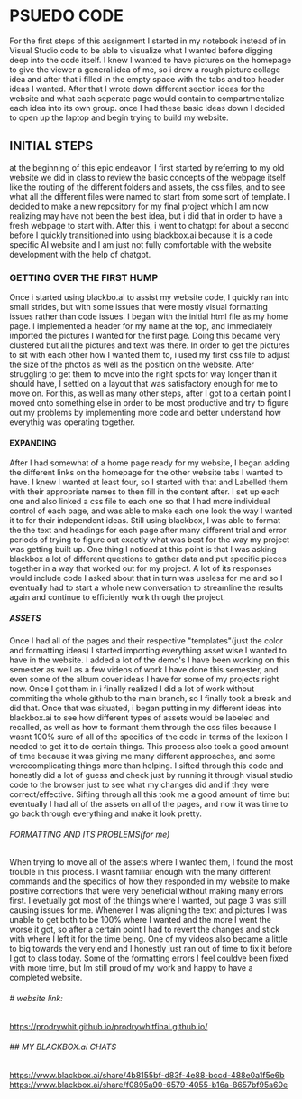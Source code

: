# PSUEDO CODE
For the first steps of this assignment I started in my notebook instead of in Visual Studio code to be able to visualize what I wanted before digging deep into the code itself. I knew I wanted to have pictures on the homepage to give the viewer a general idea of me, so i drew a rough picture collage idea and after that i filled in the empty space with the tabs and top header ideas I wanted. After that I wrote down different section ideas for the website and what each seperate page would contain to compartmentalize each idea into its own group. once I had these basic ideas down I decided to open up the laptop and begin trying to build my website.
## INITIAL STEPS
at the beginning of this epic endeavor, I first started by referring to my old website we did in class to review the basic concepts of the webpage itself like the routing of the different folders and assets, the css files, and to see what all the different files were named to start from some sort of template. I decided to make a new repository for my final project which I am now realizing may have not been the best idea, but i did that in order to have a fresh webpage to start with. After this, i went to chatgpt for about a second before I quickly transitioned into using blackbox.ai because it is a code specific AI website and I am just not fully comfortable with the website development with the help of chatgpt. 
### GETTING OVER THE FIRST HUMP
Once i started using blackbo.ai to assist my website code, I quickly ran into small strides, but with some issues that were mostly visual formatting issues rather than code issues. I began with the initial html file as my home page. I implemented a header for my name at the top, and immediately imported the pictures I wanted for the first page. Doing this became very clustered but all the pictures and text was there. In order to get the pictures to sit with each other how I wanted them to, i used my first css file to adjust the size of the photos as well as the position on the website. After struggling to get them to move into the right spots for way longer than it should have, I settled on a layout that was satisfactory enough for me to move on. For this, as well as many other steps, after I got to a certain point I moved onto something else in order to be most productive and try to figure out my problems by implementing more code and better understand how everythig was operating together.
#### EXPANDING
After I had somewhat of a home page ready for my website, I began adding the different links on the homepage for the other website tabs I wanted to have. I knew I wanted at least four, so I started with that and Labelled them with their appropriate names to then fill in the content after. I set up each one and also linked a css file to each one so that I had more individual control of each page, and was able to make each one look the way I wanted it to for their independent ideas. Still using blackbox, I was able to format the the text and headings for each page after many different trial and error periods of trying to figure out exactly what was best for the way my project was getting built up. One thing I noticed at this point is that I was asking blackbox a lot of different questions to gather data and put specific pieces together in a way that worked out for my project. A lot of its responses would include code I asked about that in turn was useless for me and so I eventually had to start a whole new conversation to streamline the results again and continue to efficiently work through the project.
##### ASSETS
Once I had all of the pages and their respective "templates"(just the color and formatting ideas) I started importing everything asset wise I wanted to have in the website. I added a lot of the demo's I have been working on this semester as well as a few videos of work I have done this semester, and even some of the album cover ideas I have for some of my projects right now. Once I got them in i finally realized I did a lot of work without commiting the whole github to the main branch, so I finally took a break and did that. Once that was situated, i began putting in my different ideas into blackbox.ai to see how different types of assets would be labeled and recalled, as well as how to formant them through the css files because I wasnt 100% sure of all of the specifics of the code in terms of the lexicon I needed to get it to do certain things. This process also took a good amount of time because it was giving me many different approaches, and some werecomplicating things more than helping. I sifted through this code and honestly did a lot of guess and check just by running it through visual studio code to the browser just to see what my changes did and if they were correct/effective. Sifting through all this took me a good amount of time but eventually I had all of the assets on all of the pages, and now it was time to go back through everything and make it look pretty.
###### FORMATTING AND ITS PROBLEMS(for me)
When trying to move all of the assets where I wanted them, I found the most trouble in this process. I wasnt familiar enough with the many different commands and the specifics of how they responded in my website to make positive corrections that were very beneficial without making many errors first. I evetually got most of the things where I wanted, but page 3 was still causing issues for me. Whenever I was aligning the text and pictures I was unable to get both to be 100% where I wanted and the more I went the worse it got, so after a certain point I had to revert the changes and stick with where I left it for the time being. One of my videos also became a little to big towards the very end and I honestly just ran out of time to fix it before I got to class today. Some of the formatting errors I feel couldve been fixed with more time, but Im still proud of my work and happy to have a completed website.

###### # website link: 
https://prodrywhit.github.io/prodrywhitfinal.github.io/

###### ## MY BLACKBOX.ai CHATS
https://www.blackbox.ai/share/4b8155bf-d83f-4e88-bccd-488e0a1f5e6b 
https://www.blackbox.ai/share/f0895a90-6579-4055-b16a-8657bf95a60e 

